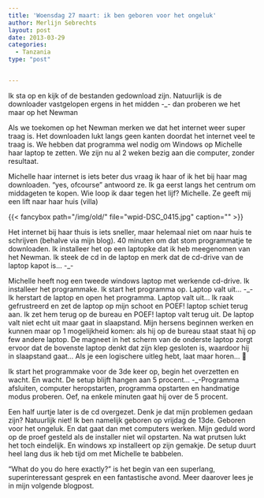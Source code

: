 ```yaml
---
title: 'Woensdag 27 maart: ik ben geboren voor het ongeluk'
author: Merlijn Sebrechts
layout: post
date: 2013-03-29
categories:
  - Tanzania
type: "post"


---
```

Ik sta op en kijk of de bestanden gedownload zijn. Natuurlijk is de downloader vastgelopen ergens in het midden -_- dan proberen we het maar op het Newman

Als we toekomen op het Newman merken we dat het internet weer super traag is. Het downloaden lukt langs geen kanten doordat het internet veel te traag is. We hebben dat programma wel nodig om Windows op Michelle haar laptop te zetten. We zijn nu al 2 weken bezig aan die computer, zonder resultaat.

Michelle haar internet is iets beter dus vraag ik haar of ik het bij haar mag downloaden. &#8220;yes, ofcourse&#8221; antwoord ze. Ik ga eerst langs het centrum om middageten te kopen. Wie loop ik daar tegen het lijf? Michelle. Ze geeft mij een lift naar haar huis (villa)

{{< fancybox path="/img/old/" file="wpid-DSC_0415.jpg"  caption="" >}}

Het internet bij haar thuis is iets sneller, maar helemaal niet om naar huis te schrijven (behalve via mijn blog). 40 minuten om dat stom programmatje te downloaden. Ik installeer het op een laptopke dat ik heb meegenomen van het Newman. Ik steek de cd in de laptop en merk dat de cd-drive van de laptop kapot is&#8230; -_-

Michelle heeft nog een tweede windows laptop met werkende cd-drive. Ik installeer het programmake. Ik start het programma op. Laptop valt uit&#8230; -_- Ik herstart de laptop en open het programma. Laptop valt uit&#8230; Ik raak gefrustreerd en zet de laptop op mijn schoot en POEF! laptop schiet terug aan. Ik zet hem terug op de bureau en POEF! laptop valt terug uit. De laptop valt niet echt uit maar gaat in slaapstand. Mijn hersens beginnen werken en kunnen maar op 1 mogelijkheid komen: als hij op de bureau staat staat hij op few andere laptop. De magneet in het scherm van de onderste laptop zorgt ervoor dat de bovenste laptop denkt dat zijn klep gesloten is, waardoor hij in slaapstand gaat&#8230; Als je een logischere uitleg hebt, laat maar horen&#8230; 🙂 

Ik start het programmake voor de 3de keer op, begin het overzetten en wacht. En wacht. De setup blijft hangen aan 5 procent&#8230; -_-Programma afsluiten, computer heropstarten, programma opstarten en handmatige modus proberen. Oef, na enkele minuten gaat hij over de 5 procent.

Een half uurtje later is de cd overgezet. Denk je dat mijn problemen gedaan zijn? Natuurlijk niet! Ik ben namelijk geboren op vrijdag de 13de. Geboren voor het ongeluk. En dat gaat dan met computers werken. Mijn geduld word op de proef gesteld als de installer niet wil opstarten. Na wat prutsen lukt het toch eindelijk. En windows xp installeert op zijn gemakje. De setup duurt heel lang dus ik heb tijd om met Michelle te babbelen.

&#8220;What do you do here exactly?&#8221; is het begin van een superlang, superinteressant gesprek en een fantastische avond. Meer daarover lees je in mijn volgende blogpost.

